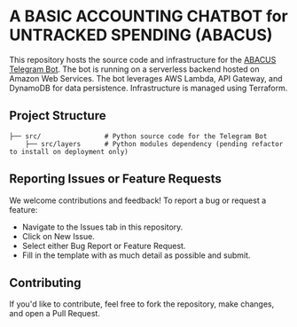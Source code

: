 # A BASIC ACCOUNTING CHATBOT for UNTRACKED SPENDING (ABACUS)

This repository hosts the source code and infrastructure for the [ABACUS Telegram Bot](https://t.me/abacus_io_bot). The bot is running on a serverless backend hosted on Amazon Web Services. The bot leverages AWS Lambda, API Gateway, and DynamoDB for data persistence. Infrastructure is managed using Terraform.

## Project Structure  

```plaintext
├── src/                # Python source code for the Telegram Bot  
    ├── src/layers      # Python modules dependency (pending refactor to install on deployment only)
```

## Reporting Issues or Feature Requests
We welcome contributions and feedback! To report a bug or request a feature:
  - Navigate to the Issues tab in this repository.
  - Click on New Issue.
  - Select either Bug Report or Feature Request.
  - Fill in the template with as much detail as possible and submit.

## Contributing
If you'd like to contribute, feel free to fork the repository, make changes, and open a Pull Request.
